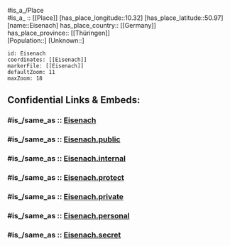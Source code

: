 ﻿---
confidential: public
isDeleted: false
location:
- 50.97
- 10.32
mapmarker: city
mapzoom:
- 7
- 12
SpocWebEntityId: 30004
tags:
- geo/City
type: City
---

#is_a_/Place  
#is_a_ :: [[Place]] 
[has_place_longitude::10.32] 
[has_place_latitude::50.97] 
[name::Eisenach] 
has_place_country:: [[Germany]]  
has_place_province:: [[Thüringen]]  
[Population::] 
[Unknown::] 


```leaflet
id: Eisenach
coordinates: [[Eisenach]] 
markerFile: [[Eisenach]] 
defaultZoom: 11 
maxZoom: 18
```


## Confidential Links & Embeds: 

### #is_/same_as :: [Eisenach](/_Standards/Earth/Continent/Europe/Europe~Central/Germany/Germany~East/Thüringen/counties~TH/Eisenach.md) 

### #is_/same_as :: [Eisenach.public](/_public/Earth/Continent/Europe/Europe~Central/Germany/Germany~East/Thüringen/counties~TH/Eisenach.public.md) 

### #is_/same_as :: [Eisenach.internal](/_internal/Earth/Continent/Europe/Europe~Central/Germany/Germany~East/Thüringen/counties~TH/Eisenach.internal.md) 

### #is_/same_as :: [Eisenach.protect](/_protect/Earth/Continent/Europe/Europe~Central/Germany/Germany~East/Thüringen/counties~TH/Eisenach.protect.md) 

### #is_/same_as :: [Eisenach.private](/_private/Earth/Continent/Europe/Europe~Central/Germany/Germany~East/Thüringen/counties~TH/Eisenach.private.md) 

### #is_/same_as :: [Eisenach.personal](/_personal/Earth/Continent/Europe/Europe~Central/Germany/Germany~East/Thüringen/counties~TH/Eisenach.personal.md) 

### #is_/same_as :: [Eisenach.secret](/_secret/Earth/Continent/Europe/Europe~Central/Germany/Germany~East/Thüringen/counties~TH/Eisenach.secret.md)

